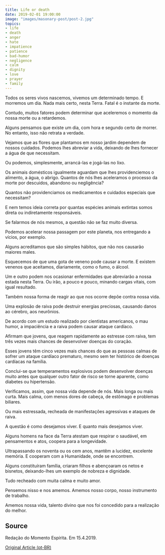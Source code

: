```yaml
---
title: Life or death
date: 2019-02-01 19:00:00
image: "images/masonary-post/post-2.jpg"
topics: 
- life
- death
- anger
- hate
- impatience
- patience
- bad-humor
- negligence
- calm
- dignity
- love
- prayer
- family
---
```


Todos os seres vivos nascemos, vivemos um determinado tempo. E morremos um dia.
Nada mais certo, nesta Terra. Fatal é o instante da morte.

Contudo, muitos fatores podem determinar que aceleremos o momento da nossa
morte ou a retardemos.

Alguns pensamos que existe um dia, com hora e segundo certo de morrer. No
entanto, isso não retrata a verdade.

Vejamos que as flores que plantamos em nosso jardim dependem de nossos
cuidados. Podemos lhes abreviar a vida, deixando de lhes fornecer a água de que
necessitam.

Ou podemos, simplesmente, arrancá-las e jogá-las no lixo.

Os animais domésticos igualmente aguardam que lhes providenciemos o alimento, a
água, o abrigo. Quantos de nós lhes aceleramos o processo da morte por
descuidos, abandono ou negligência?

Quantos não providenciamos os medicamentos e cuidados especiais que necessitam?

E nem temos ideia correta por quantas espécies animais extintas somos direta ou
indiretamente responsáveis.

Se falarmos de nós mesmos, a questão não se faz muito diversa.

Podemos acelerar nossa passagem por este planeta, nos entregando a vícios, por
exemplo.

Alguns acreditamos que são simples hábitos, que não nos causarão maiores males.

Esquecemos de que uma gota de veneno pode causar a morte. E existem venenos que
aceitamos, diariamente, como o fumo, o álcool.

Um e outro podem nos ocasionar enfermidades que abreviarão a nossa estada nesta
Terra. Ou irão, a pouco e pouco, minando cargas vitais, com igual resultado.

Também nossa forma de reagir ao que nos ocorre depõe contra nossa vida.

Uma explosão de raiva pode destruir energias preciosas, causando danos ao
cérebro, aos neurônios.

De acordo com um estudo realizado por cientistas americanos, o mau humor, a
impaciência e a raiva podem causar ataque cardíaco.

Afirmam que jovens, que reagem rapidamente ao estresse com raiva, tem três
vezes mais chances de desenvolver doenças do coração.

Esses jovens têm cinco vezes mais chances do que as pessoas calmas de sofrer um
ataque cardíaco prematuro, mesmo sem ter histórico de doenças cardíacas na
família.

Conclui-se que temperamentos explosivos podem desenvolver doenças muito antes
que qualquer outro fator de risco se torne aparente, como diabetes ou
hipertensão.

Verificamos, assim, que nossa vida depende de nós. Mais longa ou mais curta.
Mais calma, com menos dores de cabeça, de estômago e problemas biliares.

Ou mais estressada, recheada de manifestações agressivas e ataques de raiva.

A questão é como desejamos viver. E quanto mais desejamos viver.

Alguns homens na face da Terra atestam que respirar o saudável, em pensamentos
e atos, coopera para a longevidade.

Ultrapassando os noventa ou os cem anos, mantêm a lucidez, excelente memória. E
cooperam com a Humanidade, onde se encontrem.

Alguns constituíram família, criaram filhos e abençoaram os netos e bisnetos,
deixando-lhes um exemplo de nobreza e dignidade.

Tudo recheado com muita calma e muito amor.

Pensemos nisso e nos amemos. Amemos nosso corpo, nosso instrumento de trabalho.

Amemos nossa vida, talento divino que nos foi concedido para a realização do
melhor.

## Source
Redação do Momento Espírita.
Em 15.4.2019.

[Original Article (pt-BR)](http://www.momento.com.br/pt/ler_texto.php?id=5716)
